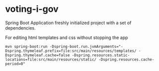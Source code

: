 # voting-i-gov

Spring Boot Application freshly initialized project with a set of dependencies.

For editing html templates and css without stopping the app

```mvn spring-boot:run -Dspring-boot.run.jvmArguments="-Dspring.thymeleaf.prefix=file:src/main/resources/templates/ -Dspring.thymeleaf.cache=false -Dspring.resources.static-locations=file:src/main/resources/static/ -Dspring.resources.cache-period=0"```
